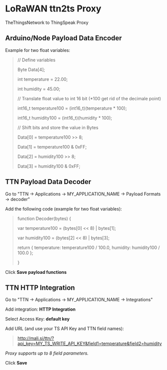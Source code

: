 # LoRaWAN ttn2ts Proxy
TheThingsNetwork to ThingSpeak Proxy

## Arduino/Node Payload Data Encoder

Example for two float variables:

> // Define variables
>
> Byte Data[4];
>
> int temperature = 22.00;
>
> int humidity = 45.00;
>
>
> // Translate float value to int 16 bit (*100 get rid of the decimale point)
>
> int16_t temperature100 = (int16_t)(temperature * 100);
>
> int16_t humidity100 = (int16_t)(humidity * 100);
>
>
> // Shift bits and store the value in Bytes
>
> Data[0] = temperature100 >> 8;
>
> Data[1] = temperature100 & 0xFF;
>
> Data[2] = humidity100 >> 8;
>
> Data[3] = humidity100 & 0xFF;


## TTN Payload Data Decoder
Go to "TTN -> Applications -> MY_APPLICATION_NAME -> Payload Formats -> decoder"

Add the following code (example for two float variables):

> function Decoder(bytes) {
>
>  var temperature100 = (bytes[0] << 8) | bytes[1];
>
>  var humidity100 = (bytes[2] << 8) | bytes[3];
>
>  return { temperature: temperature100 / 100.0, humidity: humidity100 / 100.0 };
>
> }

Click **Save payload functions**


## TTN HTTP Integration

Go to "TTN -> Applications -> MY_APPLICATION_NAME -> Integrations"

Add integration: **HTTP Integration**

Select Access Key: **default key**

Add URL (and use your TS API Key and TTN field names): 
> http://mali.si/ttn/?api_key=MY_TS_WRITE_API_KEY&field1=temperature&field2=humidity

_Proxy supports up to 8 field parameters._

Click **Save**
